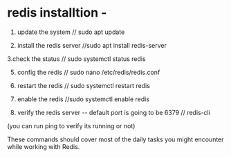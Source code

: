 # redis installtion -
1. update the system
// sudo apt update

3. install the redis server
//sudo apt install redis-server

3.check the status
// sudo systemctl status redis

5. config the redis
// sudo nano /etc/redis/redis.conf

7. restart the redis
// sudo systemctl restart redis

9. enable the redis
//sudo systemctl enable redis

11. verify the redis server  -- default port is going to be 6379
// redis-cli

(you can run ping to verify its running or not)






These commands should cover most of the daily tasks you might encounter while working with Redis.
